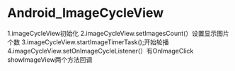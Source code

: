 # Android_ImageCycleView
1.imageCycleView初始化
2.imageCycleView.setImagesCount(）设置显示图片个数
3.imageCycleView.startImageTimerTask();开始轮播
4.imageCycleView.setOnImageCycleListener(）有OnImageClick  showImageView两个方法回调
